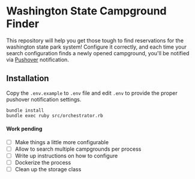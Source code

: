 # Washington State Campground Finder

This repository will help you get those tough to find reservations for the washington state park system! Configure it correctly, and each time your search configuration finds a newly opened campground, you'll be notified via [Pushover](https://pushover.net) notification.

## Installation

Copy the `.env.example` to `.env` file and edit `.env` to provide the proper pushover notification settings.


```
bundle install
bundle exec ruby src/orchestrator.rb
```


#### Work pending

- [ ] Make things a little more configurable
- [ ] Allow to search multiple campgrounds per process
- [ ] Write up instructions on how to configure 
- [ ] Dockerize the process
- [ ] Clean up the storage class
